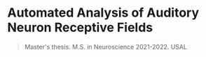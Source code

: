 # Automated Analysis of Auditory Neuron Receptive Fields
> Master's thesis. M.S. in Neuroscience 2021-2022. USAL
